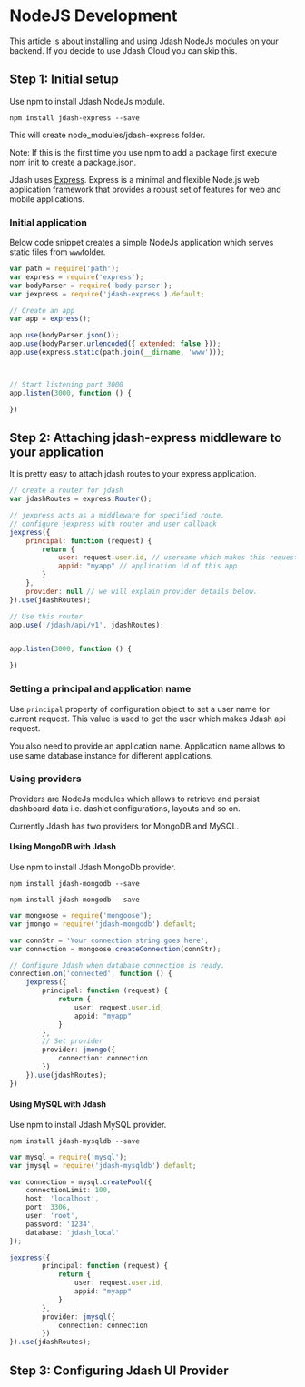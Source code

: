 # NodeJS Development

This article is about installing and using Jdash NodeJs modules on your backend. If you decide to use Jdash Cloud you can skip this.


## Step 1: Initial setup
Use npm to install Jdash NodeJs module.

```no-highlight
npm install jdash-express --save
```

This will create node_modules/jdash-express folder. 

Note: If this is the first time you use npm to add a package first execute npm init to create a package.json.

Jdash uses <a target="_blank" href="http://expressjs.com">Express</a>. Express is a minimal and flexible Node.js web application framework that provides a robust set of features for web and mobile applications.

### Initial application

Below code snippet creates a simple NodeJs application which serves static files from `www`folder.

```javascript
var path = require('path');
var express = require('express');
var bodyParser = require('body-parser');
var jexpress = require('jdash-express').default; 

// Create an app
var app = express();

app.use(bodyParser.json());
app.use(bodyParser.urlencoded({ extended: false }));
app.use(express.static(path.join(__dirname, 'www')));



// Start listening port 3000
app.listen(3000, function () {

})
```

## Step 2: Attaching jdash-express middleware to your application

It is pretty easy to attach jdash routes to your express application. 

```javascript
// create a router for jdash
var jdashRoutes = express.Router();

// jexpress acts as a middleware for specified route.
// configure jexpress with router and user callback
jexpress({
    principal: function (request) {
        return {
            user: request.user.id, // username which makes this request
            appid: "myapp" // application id of this app
        }
    },
    provider: null // we will explain provider details below.
}).use(jdashRoutes);

// Use this router
app.use('/jdash/api/v1', jdashRoutes);


app.listen(3000, function () {

})
```

### Setting a principal and application name
Use `principal` property of configuration object to set a user name for current request. This value is used to get the user which makes Jdash api request.

You also need to provide an application name. Application name allows to use same database instance for different applications. 

### Using providers
Providers are NodeJs modules which allows to retrieve and persist dashboard data i.e. dashlet configurations, layouts and so on.

Currently Jdash has two providers for MongoDB and MySQL.

#### Using MongoDB with Jdash 

Use npm to install Jdash MongoDb provider.
```no-highlight
npm install jdash-mongodb --save
```

```no-highlight
npm install jdash-mongodb --save
```

```typescript
var mongoose = require('mongoose');
var jmongo = require('jdash-mongodb').default;

var connStr = 'Your connection string goes here';
var connection = mongoose.createConnection(connStr);

// Configure Jdash when database connection is ready.
connection.on('connected', function () {
    jexpress({
        principal: function (request) {
            return {
                user: request.user.id, 
                appid: "myapp" 
            }
        },
        // Set provider
        provider: jmongo({
            connection: connection
        })
    }).use(jdashRoutes);
})
```

#### Using MySQL with Jdash
Use npm to install Jdash MySQL provider.

```no-highlight
npm install jdash-mysqldb --save
```

```typescript
var mysql = require('mysql');
var jmysql = require('jdash-mysqldb').default;

var connection = mysql.createPool({
    connectionLimit: 100,
    host: 'localhost',
    port: 3306,
    user: 'root',
    password: '1234',
    database: 'jdash_local'
});

jexpress({
        principal: function (request) {
            return {
                user: request.user.id, 
                appid: "myapp" 
            }
        },
        provider: jmysql({
            connection: connection
        })
}).use(jdashRoutes);
```

## Step 3: Configuring Jdash UI Provider
